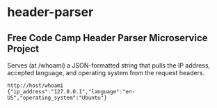 # header-parser

## Free Code Camp Header Parser Microservice Project

Serves (at /whoami) a JSON-formatted string that pulls the IP address, accepted language, and operating system from the request headers.

```
http://host/whoami
{"ip_address":"127.0.0.1","language":"en-US","operating_system":"Ubuntu"}
```
